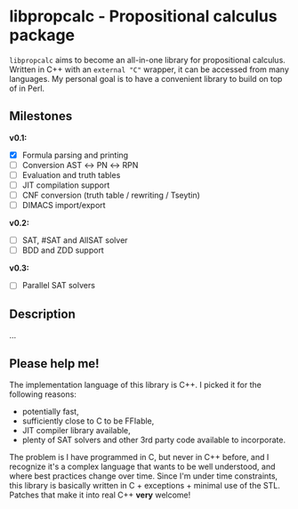 # libpropcalc - Propositional calculus package

`libpropcalc` aims to become an all-in-one library for propositional calculus.
Written in C++ with an `external "C"` wrapper, it can be accessed from many
languages. My personal goal is to have a convenient library to build on top
of in Perl.

## Milestones

**v0.1:**
- [X] Formula parsing and printing
- [ ] Conversion AST ↔ PN ↔ RPN
- [ ] Evaluation and truth tables
- [ ] JIT compilation support
- [ ] CNF conversion (truth table / rewriting / Tseytin)
- [ ] DIMACS import/export

**v0.2:**
- [ ] SAT, #SAT and AllSAT solver
- [ ] BDD and ZDD support

**v0.3:**
- [ ] Parallel SAT solvers

## Description

…

## Please help me!

The implementation language of this library is C++. I picked it for the
following reasons:

- potentially fast,
- sufficiently close to C to be FFIable,
- JIT compiler library available,
- plenty of SAT solvers and other 3rd party code available to incorporate.

The problem is I have programmed in C, but never in C++ before, and I recognize
it's a complex language that wants to be well understood, and where best
practices change over time. Since I'm under time constraints, this library
is basically written in C + exceptions + minimal use of the STL. Patches that
make it into real C++ **very** welcome!
